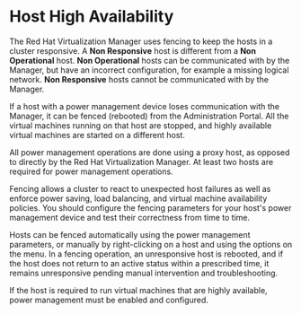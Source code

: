 # Host High Availability

The Red Hat Virtualization Manager uses fencing to keep the hosts in a cluster responsive. A **Non Responsive** host is different from a **Non Operational** host. **Non Operational** hosts can be communicated with by the Manager, but have an incorrect configuration, for example a missing logical network. **Non Responsive** hosts cannot be communicated with by the Manager.

If a host with a power management device loses communication with the Manager, it can be fenced (rebooted) from the Administration Portal. All the virtual machines running on that host are stopped, and highly available virtual machines are started on a different host.

All power management operations are done using a proxy host, as opposed to directly by the Red Hat Virtualization Manager. At least two hosts are required for power management operations.

Fencing allows a cluster to react to unexpected host failures as well as enforce power saving, load balancing, and virtual machine availability policies. You should configure the fencing parameters for your host's power management device and test their correctness from time to time.

Hosts can be fenced automatically using the power management parameters, or manually by right-clicking on a host and using the options on the menu. In a fencing operation, an unresponsive host is rebooted, and if the host does not return to an active status within a prescribed time, it remains unresponsive pending manual intervention and troubleshooting.

If the host is required to run virtual machines that are highly available, power management must be enabled and configured.
